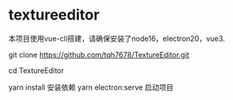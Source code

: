 # textureeditor

本项目使用vue-cli搭建，请确保安装了node16，electron20，vue3.

git clone https://github.com/tqh7678/TextureEditor.git

cd TextureEditor

yarn install 安装依赖
yarn electron:serve 启动项目
